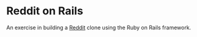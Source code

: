 # Reddit on Rails

An exercise in building a [Reddit](http://reddit.com) clone using the Ruby on Rails framework.
